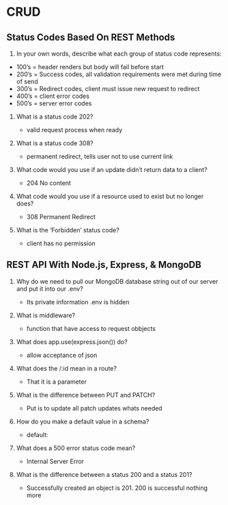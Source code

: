 # CRUD

## Status Codes Based On REST Methods

1. In your own words, describe what each group of status code represents:

* 100’s = header renders but body will fail before start
* 200’s = Success codes, all validation requirements were met during time of send
* 300’s = Redirect codes, client must issue new request to redirect
* 400’s = client error codes
* 500’s = server error codes


1. What is a status code 202?
    * valid request process when ready

1. What is a status code 308?
    * permanent redirect, tells user not to use current link

1. What code would you use if an update didn’t return data to a client?
    * 204 No content

1. What code would you use if a resource used to exist but no longer does?
    * 308 Permanent Redirect

1. What is the ‘Forbidden’ status code?
    * client has no permission 

## REST API With Node.js, Express, & MongoDB

1. Why do we need to pull our MongoDB database string out of our server and put it into our .env?
    * Its private information .env is hidden

1. What is middleware?
    * function that have access to request obbjects

1. What does app.use(express.json()) do?
    * allow acceptance of json

1. What does the /:id mean in a route?
    * That it is a parameter

1. What is the difference between PUT and PATCH?
    * Put is to update all patch updates whats needed

1. How do you make a default value in a schema?
    * default:

1. What does a 500 error status code mean?
    * Internal Server Error

1. What is the difference between a status 200 and a status 201?
    * Successfully created an object is 201. 200 is successful nothing more
